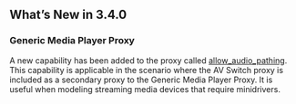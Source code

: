 ## What’s New in 3.4.0


### Generic Media Player Proxy

A new capability has been added to the proxy called [allow\_audio\_pathing][1]. This capability is applicable in the scenario where the AV Switch proxy is included as a secondary proxy to the Generic Media Player Proxy. It is useful  when modeling streaming media devices that require minidrivers.



[1]:	https://snap-one.github.io/docs-driverworks-proxyprotocol/#generic-media-player-capabilities-allow_audio_pathing